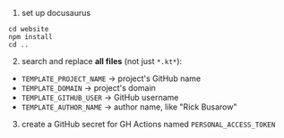 
1. set up docusaurus
  ```shell
  cd website
  npm install
  cd ..
  ```

2. search and replace **all files** (not just `*.kt*`):
- `TEMPLATE_PROJECT_NAME` -> project's GitHub name
- `TEMPLATE_DOMAIN` -> project's domain
- `TEMPLATE_GITHUB_USER` -> GitHub username
- `TEMPLATE_AUTHOR_NAME` -> author name, like "Rick Busarow"

3. create a GitHub secret for GH Actions named `PERSONAL_ACCESS_TOKEN`
